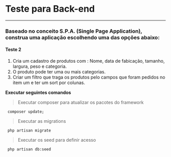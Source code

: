 # Teste para Back-end #
---
### Baseado no conceito S.P.A. (Single Page Application), construa uma aplicação escolhendo uma das opções abaixo:

#### Teste 2

1.  Cria um cadastro de produtos com : Nome, data de fabicação, tamanho, largura, peso e categoria.
2.  O produto pode ter uma ou mais categorias.
3.  Criar um filtro que traga os produtos pelo  campos que foram pedidos no item um e ter um sort por colunas.

**Executar seguintes comandos**

    
> Executar composer para atualizar os pacotes do framework

```
 composer update; 
```
> Executar as migrations

```
 php artisan migrate 
```
> Executar os seed para definir acesso

```
 php artisan db:seed 
```
